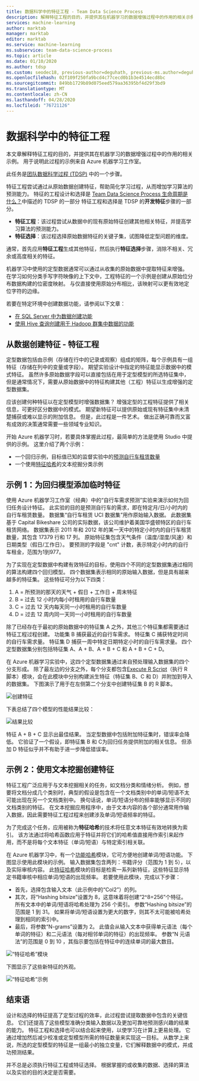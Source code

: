 ```yaml
---
title: 数据科学中的特征工程 - Team Data Science Process
description: 解释特征工程的目的，并提供其在机器学习的数据增强过程中的作用的相关示例。
services: machine-learning
author: marktab
manager: marktab
editor: marktab
ms.service: machine-learning
ms.subservice: team-data-science-process
ms.topic: article
ms.date: 01/10/2020
ms.author: tdsp
ms.custom: seodec18, previous-author=deguhath, previous-ms.author=deguhath
ms.openlocfilehash: 02f109f250fa9bcd4c77cecd0b1b3e4514ecd8bc
ms.sourcegitcommit: 849bb1729b89d075eed579aa36395bf4d29f3bd9
ms.translationtype: MT
ms.contentlocale: zh-CN
ms.lasthandoff: 04/28/2020
ms.locfileid: "76721126"
---
```

# <a name="feature-engineering-in-data-science"></a>数据科学中的特征工程
本文章解释特征工程的目的，并提供其在机器学习的数据增强过程中的作用的相关示例。 用于说明此过程的示例来自 Azure 机器学习工作室。 

此任务是[团队数据科学过程 (TDSP)](https://docs.microsoft.com/azure/machine-learning/team-data-science-process/) 中的一个步骤。

特征工程尝试通过从原始数据创建特征，帮助简化学习过程，从而增加学习算法的预测能力。 特征的工程设计和选择是 [Team Data Science Process 生命周期是什么？](overview.md)中描述的 TDSP 的一部分 特征工程和选择是 TDSP 的**开发特征**步骤的一部分。 

* **特征工程**：该过程尝试从数据中的现有原始特征创建其他相关特征，并提高学习算法的预测能力。
* **特征选择**：该过程选择原始数据特征的关键子集，试图降低定型问题的维度。

通常，首先应用**特征工程**生成其他特征，然后执行**特征选择**步骤，消除不相关、冗余或高度相关的特征。

机器学习中使用的定型数据通常可以通过从收集的原始数据中提取特征来增强。 在学习如何分类手写字符映像的上下文中，工程特征的一个示例是创建从原始位分布数据构建的位密度映射。 与仅直接使用原始分布相比，该映射可以更有效地定位字符的边缘。

若要在特定环境中创建数据功能，请参阅以下文章：

* [在 SQL Server 中为数据创建功能](create-features-sql-server.md)
* [使用 Hive 查询创建用于 Hadoop 群集中数据的功能](create-features-hive.md)

## <a name="create-features-from-your-data---feature-engineering"></a>从数据创建特征 - 特征工程
定型数据包括由示例（存储在行中的记录或观察）组成的矩阵，每个示例具有一组特征（存储在列中的变量或字段）。 期望实验设计中指定的特征能显示数据中的模式特征。 虽然许多原始数据字段可以直接包括在用于定型模型的所选特征集中，但是通常情况下，需要从原始数据中的特征构建其他（工程）特征以生成增强的定型数据集。

应该创建何种特征以在定型模型时增强数据集？ 增强定型的工程特征提供了相关信息，可更好区分数据中的模式。 期望新特征可以提供原始或现有特征集中未清楚捕获或难以显示的附加信息。 但是，此过程是一件艺术。 做出正确可靠而又富有成效的决策通常需要一些领域专业知识。

开始 Azure 机器学习时，若要具体掌握此过程，最简单的方法是使用 Studio 中提供的示例。 这里介绍了两个示例：

* 一个回归示例，目标值已知的监督实验中的[预测自行车租赁数量](https://gallery.cortanaintelligence.com/Experiment/Regression-Demand-estimation-4)
* 一个使用[特征哈希](https://msdn.microsoft.com/library/azure/c9a82660-2d9c-411d-8122-4d9e0b3ce92a/)的文本挖掘分类示例

## <a name="example-1-add-temporal-features-for-a-regression-model"></a>示例 1：为回归模型添加临时特征
使用 Azure 机器学习工作室（经典）中的“自行车需求预测”实验来演示如何为回归任务设计特征。 此实验的目的是预测自行车的需求，即在特定月/日/小时内的自行车租赁数量。 数据集“自行车租赁 UCI 数据集”用作原始输入数据。 此数据集基于 Capital Bikeshare 公司的实际数据，该公司维护着美国华盛顿特区的自行车租赁网络。 数据集表示 2011 年和 2012 年的某一天中的特定小时内的自行车租赁数量，其包含 17379 行和 17 列。 原始特征集包含天气条件（温度/湿度/风速）和日期类型（假日/工作日）。 要预测的字段是 "cnt" 计数，表示特定小时内的自行车租金，范围为1到977。

为了实现在定型数据中构建有效特征的目标，使用四个不同的定型数据集通过相同的算法构建四个回归模型。 四个数据集表示相同的原始输入数据，但是具有越来越多的特征集。 这些特征可分为以下四类：

1. A = 所预测的那天的天气 + 假日 + 工作日 + 周末特征
2. B = 过去 12 小时内每小时租用的自行车数量
3. C = 过去 12 天内每天同一小时租用的自行车数量
4. D = 过去 12 周内同一天同一小时租用的自行车数量

除了已经存在于最初的原始数据中的特征集 A 之外，其他三个特征集都需要通过特征工程过程创建。 功能集 B 捕获最近的自行车需求。 特征集 C 捕获特定时间的自行车需求量。 特征集 D 捕获一周中特定日期特定小时的自行车需求量。 四个定型数据集分别包括特征集 A、A + B、A + B + C 和 A + B + C + D。

在 Azure 机器学习实验中，这四个定型数据集通过来自预处理输入数据集的四个分支形成。 除了最左边的分支之外，每个分支都包含[Execute R Script](https://msdn.microsoft.com/library/azure/30806023-392b-42e0-94d6-6b775a6e0fd5/)（执行 R 脚本）模块，会在此模块中分别构建派生特征（特征集 B、C 和 D）并附加到导入的数据集。 下图演示了用于在左侧第二个分支中创建特征集 B 的 R 脚本。

![创建特征](./media/create-features/addFeature-Rscripts.png)

下表总结了四个模型的性能结果比较： 

![结果比较](./media/create-features/result1.png)

特征 A + B + C 显示出最佳结果。 当定型数据中包括附加特征集时，错误率会降低。 它验证了一个假设，即特征集 B 和 C为回归任务提供附加的相关信息。 但添加 D 特征似乎并不有助于进一步降低错误率。

## <a name="example-2-creating-features-in-text-mining"></a><a name="example2"></a> 示例 2：使用文本挖掘创建特征
特征工程广泛应用于与文本挖掘相关的任务，如文档分类和情绪分析。 例如，想要将文档分成几个类别时，典型的假设是包含在一个文档类别中的单词/短语不太可能出现在另一个文档类别中。 换句话说，单词/短语分布的频率能够显示不同的文档类别的特征。 在文本挖掘应用程序中，由于文本内容的各个部分通常用作输入数据，因此需要特征工程过程来创建涉及单词/短语频率的特征。

为了完成这个任务，应用被称为**特征哈希**的技术将任意文本特征有效地转换为索引。 该方法通过将哈希函数应用于特征并将它们的哈希值直接用作索引来起作用，而不是将每个文本特征（单词/短语）与特定索引相关联。

在 Azure 机器学习中，有一个[功能哈希](https://msdn.microsoft.com/library/azure/c9a82660-2d9c-411d-8122-4d9e0b3ce92a/)模块，它可方便地创建单词/短语功能。 下图显示使用此模块的示例。 输入数据集包含两列：书籍评分（范围为 1 到 5），以及实际审核内容。 此[特征哈希](https://msdn.microsoft.com/library/azure/c9a82660-2d9c-411d-8122-4d9e0b3ce92a/)模块的目标是检索一系列新特征，这些特征显示特定书籍审核中相应单词/短语的出现频率。 若要使用此模块，完成以下步骤：

* 首先，选择包含输入文本（此示例中的“Col2”）的列。
* 其次，将“Hashing bitsize”设置为 8，这意味着将创建“2^8=256”个特征。 所有文本中的单词/短语将哈希处理为 256 个索引。 参数“Hashing bitsize”的范围是 1 到 31。 如果将单词/短语设置为更大的数字，则其不太可能被哈希处理到相同的索引中。
* 最后，将参数“N-grams”设置为 2。 此值会从输入文本中获得单元语法（每个单词的特征）和二元语法（每对相邻单词的特征）的出现频率。 参数“N 元语法”的范围是 0 到 10 ，其指示要包括在特征中的连续单词的最大数目。  

![“特征哈希”模块](./media/create-features/feature-Hashing1.png)

下图显示了这些新特征的外观。

![“特征哈希”示例](./media/create-features/feature-Hashing2.png)

## <a name="conclusion"></a>结束语
设计和选择的特征提高了定型过程的效率，此过程尝试提取数据中包含的关键信息。 它们还提高了这些模型准确分类输入数据以及更加可靠地预测感兴趣的结果的能力。 特征工程和选择也可以结合起来使用，以使学习在计算上更易处理。 它通过增加然后减少校准或定型模型所需的特征数量来实现这一目标。 从数学上来说，所选的定型模型的特征是一组最小的独立变量，它们解释数据中的模式，并成功预测结果。

并不总是必须执行特征工程或特征选择。 根据掌握的或收集的数据、选择的算法以及实验的目的决定是否需要。

